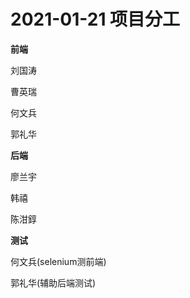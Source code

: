 # 2021-01-21 项目分工

**前端**

刘国涛

曹英瑞

何文兵

郭礼华

**后端**

廖兰宇

韩禧

陈泔錞

**测试**

何文兵(selenium测前端)

郭礼华(辅助后端测试)